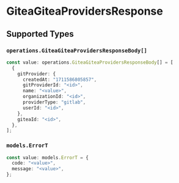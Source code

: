 # GiteaGiteaProvidersResponse


## Supported Types

### `operations.GiteaGiteaProvidersResponseBody[]`

```typescript
const value: operations.GiteaGiteaProvidersResponseBody[] = [
  {
    gitProvider: {
      createdAt: "1711586805857",
      gitProviderId: "<id>",
      name: "<value>",
      organizationId: "<id>",
      providerType: "gitlab",
      userId: "<id>",
    },
    giteaId: "<id>",
  },
];
```

### `models.ErrorT`

```typescript
const value: models.ErrorT = {
  code: "<value>",
  message: "<value>",
};
```

